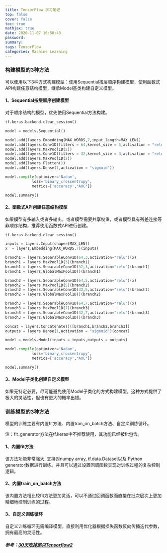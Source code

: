 ```yaml
---
title: TensorFlow 学习笔记
top: false
cover: false
toc: true
mathjax: true
date: 2020-11-07 16:58:43
password:
summary:
tags: TensorFlow
categories: Machine Learning
---
```


### 构建模型的3种方法

可以使用以下3种方式构建模型：使用Sequential按层顺序构建模型，使用函数式API构建任意结构模型，继承Model基类构建自定义模型。

#### 1、Sequential按层顺序创建模型
对于顺序结构的模型，优先使用Sequential方法构建。
``` python
tf.keras.backend.clear_session()

model = models.Sequential()

model.add(layers.Embedding(MAX_WORDS,7,input_length=MAX_LEN))
model.add(layers.Conv1D(filters = 64,kernel_size = 5,activation = "relu"))
model.add(layers.MaxPool1D(2))
model.add(layers.Conv1D(filters = 32,kernel_size = 3,activation = "relu"))
model.add(layers.MaxPool1D(2))
model.add(layers.Flatten())
model.add(layers.Dense(1,activation = "sigmoid"))

model.compile(optimizer='Nadam',
            loss='binary_crossentropy',
            metrics=['accuracy',"AUC"])

model.summary()
```

#### 2、函数式API创建任意结构模型
如果模型有多输入或者多输出，或者模型需要共享权重，或者模型具有残差连接等非顺序结构，推荐使用函数式API进行创建。
``` python
tf.keras.backend.clear_session()

inputs = layers.Input(shape=[MAX_LEN])
x  = layers.Embedding(MAX_WORDS,7)(inputs)

branch1 = layers.SeparableConv1D(64,3,activation="relu")(x)
branch1 = layers.MaxPool1D(3)(branch1)
branch1 = layers.SeparableConv1D(32,3,activation="relu")(branch1)
branch1 = layers.GlobalMaxPool1D()(branch1)

branch2 = layers.SeparableConv1D(64,5,activation="relu")(x)
branch2 = layers.MaxPool1D(5)(branch2)
branch2 = layers.SeparableConv1D(32,5,activation="relu")(branch2)
branch2 = layers.GlobalMaxPool1D()(branch2)

branch3 = layers.SeparableConv1D(64,7,activation="relu")(x)
branch3 = layers.MaxPool1D(7)(branch3)
branch3 = layers.SeparableConv1D(32,7,activation="relu")(branch3)
branch3 = layers.GlobalMaxPool1D()(branch3)

concat = layers.Concatenate()([branch1,branch2,branch3])
outputs = layers.Dense(1,activation = "sigmoid")(concat)

model = models.Model(inputs = inputs,outputs = outputs)

model.compile(optimizer='Nadam',
            loss='binary_crossentropy',
            metrics=['accuracy',"AUC"])

model.summary()
```

#### 3、Model子类化创建自定义模型
如果无特定必要，尽可能避免使用Model子类化的方式构建模型，这种方式提供了极大的灵活性，但也有更大的概率出错。

### 训练模型的3种方法

模型的训练主要有内置fit方法、内置tran_on_batch方法、自定义训练循环。

注：fit_generator方法在tf.keras中不推荐使用，其功能已经被fit包含。

#### 1、内置fit方法
该方法功能非常强大, 支持对numpy array, tf.data.Dataset以及 Python generator数据进行训练。并且可以通过设置回调函数实现对训练过程的复杂控制逻辑。

#### 2、内置train_on_batch方法
该内置方法相比较fit方法更加灵活，可以不通过回调函数而直接在批次层次上更加精细地控制训练的过程。

#### 3、自定义训练循环
自定义训练循环无需编译模型，直接利用优化器根据损失函数反向传播迭代参数，拥有最高的灵活性。

##### 参考：[30天吃掉那只Tensorflow2](https://jackiexiao.github.io/eat_tensorflow2_in_30_days/)
